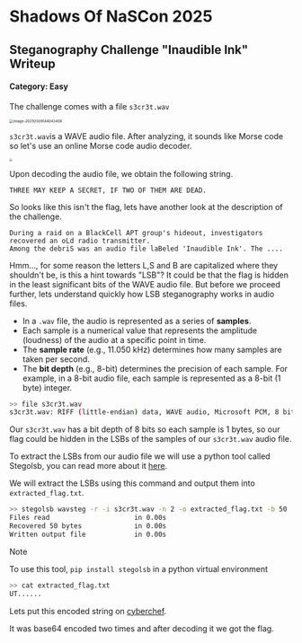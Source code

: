 # 						Shadows Of NaSCon 2025

## 			Steganography Challenge "Inaudible Ink" Writeup

#### Category: Easy

The challenge comes with a file `s3cr3t.wav`

<img src="/home/abrar/.config/Typora/typora-user-images/image-20250309144043408.png" alt="image-20250309144043408" style="zoom:45%;" />

`s3cr3t.wav`is a WAVE audio file. After analyzing, it sounds like Morse code so let's use an online Morse code audio decoder.

<img src="/home/abrar/Pictures/Screenshots/Screenshot From 2025-03-09 03-56-47.png" style="zoom:30%;" />

Upon decoding the audio file, we obtain the following string.

`THREE MAY KEEP A SECRET, IF TWO OF THEM ARE DEAD.`

So looks like this isn't the flag, lets have another look at the description of the challenge.

```
During a raid on a BlackCell APT group's hideout, investigators recovered an oLd radio transmitter.
Among the debriS was an audio file laBeled 'Inaudible Ink'. The ....
```

Hmm..., for some reason the letters L,S and B are capitalized where they shouldn't be, is this a hint towards "LSB"? It could be that the flag is hidden in the least significant bits of the WAVE audio file. But before we proceed further, lets understand quickly how LSB steganography works in audio files.

- In a `.wav` file, the audio is represented as a series of **samples**.
- Each sample is a numerical value that represents the amplitude (loudness) of the audio at a specific point in time.
- The **sample rate** (e.g., 11.050 kHz) determines how many samples are taken per second.
- The **bit depth** (e.g., 8-bit) determines the precision of each sample. For example, in a 8-bit audio file, each sample is represented as a 8-bit (1 byte) integer.

```bash
>> file s3cr3t.wav
s3cr3t.wav: RIFF (little-endian) data, WAVE audio, Microsoft PCM, 8 bit, mono 11050 Hz
```

Our `s3cr3t.wav` has a bit depth of 8 bits so each sample is 1 bytes, so our flag could be hidden in the LSBs of the samples of our `s3cr3t.wav` audio file.

To extract the LSBs from our audio file we will use a python tool called Stegolsb, you can read more about it [here](https://github.com/ragibson/Steganography).

We will extract the LSBs using this command and output them into `extracted_flag.txt`.

```bash
>> stegolsb wavsteg -r -i s3cr3t.wav -n 2 -o extracted_flag.txt -b 50
Files read                     in 0.00s
Recovered 50 bytes             in 0.00s
Written output file            in 0.00s
```

> [!NOTE]
>
> To use this tool, `pip install stegolsb` in a python virtual environment

```bash
>> cat extracted_flag.txt 
UT......
```

Lets put this encoded string on [cyberchef](https://gchq.github.io/CyberChef/).

It was base64 encoded two times and after decoding it we got the flag.
